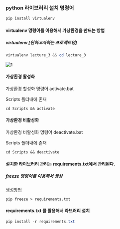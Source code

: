 ### python 라이브러리 설치 명령어

```powershell
pip install virtualenv
```



#### virtualenv 명령어를 이용해서 가상환경을 만드는 방법

##### virtualenv  [원하고자하는 프로젝트명]

```powershell
virtualenv lecture_3 && cd lecture_3
```



![1](https://user-images.githubusercontent.com/25717861/87618639-4e6aef80-c755-11ea-9047-d5a5e72ca2e8.png)



#### 가상환경 활성화 

가상환경 할성화 명령어 activate.bat

Scripts 폴더내에 존재

```shell
cd Scripts && activate
```



#### 가상환경 비활성화

가상환경 비할성화 명령어 deactivate.bat

Scripts 폴더내에 존재

```shell
cd Scripts && deactivate
```





#### 설치한 라이브러리 관리는 requirements.txt에서 관리된다.

##### freeze 명령어를 이용해서 생성

생성방법

```shell
pip freeze > requirements.txt
```



#### requirements.txt 를 활용해서 라브러리 설치

```powershell
pip install -r requirements.txt